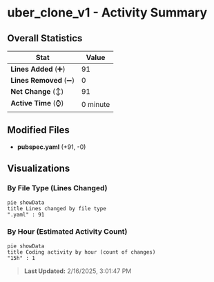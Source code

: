 # uber_clone_v1 - Activity Summary 

## Overall Statistics

| Stat                   | Value                                                             |
| ---------------------- | ----------------------------------------------------------------- |
| **Lines Added** (➕)   | 91                                          |
| **Lines Removed** (➖) | 0                                        |
| **Net Change** (↕)    | 91                |
| **Active Time** (⌚)   | 0 minute |


## Modified Files
- **pubspec.yaml** (+91, -0)

## Visualizations

### By File Type (Lines Changed)

```mermaid
pie showData
title Lines changed by file type
".yaml" : 91
```

### By Hour (Estimated Activity Count)

```mermaid
pie showData
title Coding activity by hour (count of changes)
"15h" : 1
```


> **Last Updated:** 2/16/2025, 3:01:47 PM